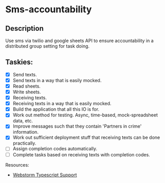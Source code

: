 Sms-accountability
======

Description
---
Use sms via twilio and google sheets API to ensure accountability in a distributed group setting for task doing.

Taskies:
---
 - [x] Send texts.
 - [x] Send texts in a way that is easily mocked.
 - [x] Read sheets.
 - [x] Write sheets.
 - [x] Receiving texts.
 - [x] Receiving texts in a way that is easily mocked.
 - [x] Build the application that all this IO is for.
 - [x] Work out method for testing. Async, time-based, mock-spreadsheet data, etc.
 - [x] Improve messages such that they contain 'Partners in crime' information.
 - [x] Work out sufficient deployment stuff that receiving texts can be done practically.
 - [ ] Assign completion codes automatically.
 - [ ] Complete tasks based on receiving texts with completion codes.

Resources:
 - [Webstorm Typescript Support](https://www.jetbrains.com/help/webstorm/2016.3/transpiling-typescript-to-javascript.html)
